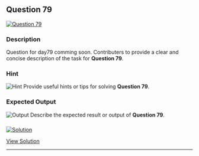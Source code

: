 


## Question 79
<a href="https://github.com/alishgosai/Python-Exercise-and-Solutions/blob/master/questions/Question79.md" target="_blank">
  <img src="https://img.shields.io/badge/Question-79-purple?style=for-the-badge&logoSize=60" alt="Question 79">
</a>

### **Description**
Question for day79 comming soon.
Contributers to provide a clear and concise description of the task for **Question 79**.

### **Hint**
![Hint](https://img.shields.io/badge/Hint:-blue)
Provide useful hints or tips for solving **Question 79**.

### **Expected Output**
![Output](https://img.shields.io/badge/Output:-blue)
Describe the expected result or output of **Question 79**.

### <a href="https://github.com/alishgosai/Python-Exercise-and-Solutions/blob/master/solutions/Solution79.js" target="_blank">
  <img src="https://img.shields.io/badge/Solution-1f8e00?style=for-the-badge&logo=solution&logoColor=white" alt="Solution">
</a>

<a href="https://github.com/alishgosai/Python-Exercise-and-Solutions/blob/master/solutions/Solution79.js" target="_blank">View Solution</a>

---

